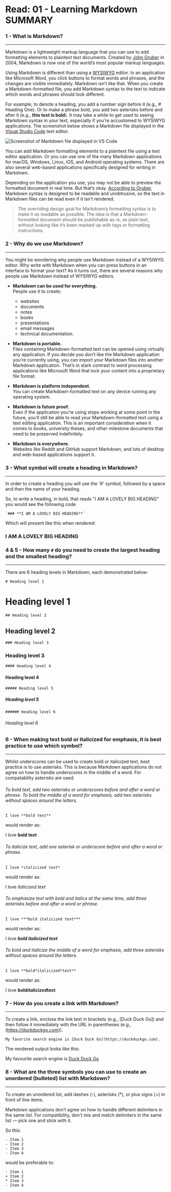 # Read: 01 - Learning Markdown SUMMARY

### 1 - What is Markdown?
***

Markdown is a lightweight markup language that you can use to add formatting elements to plaintext text documents. Created by [John Gruber](https://en.wikipedia.org/wiki/John_Gruber) in 2004, Markdown is now one of the world’s most popular markup languages.

Using Markdown is different than using a [WYSIWYG](https://en.wikipedia.org/wiki/WYSIWYG) editor. In an application like Microsoft Word, you click buttons to format words and phrases, and the changes are visible immediately. Markdown isn’t like that. When you create a Markdown-formatted file, you add Markdown syntax to the text to indicate which words and phrases should look different.

For example, to denote a heading, you add a number sign before it (e.g., # Heading One). Or to make a phrase bold, you add two asterisks before and after it (e.g., **this text is bold**). It may take a while to get used to seeing Markdown syntax in your text, especially if you’re accustomed to WYSIWYG applications. The screenshot below shows a Markdown file displayed in the [Visual Studio Code](https://www.markdownguide.org/tools/vscode/) text editor.

![Screenshot of Markdown file displayed in VS Code](https://mdg.imgix.net/assets/images/vscode.png?auto=format&fit=clip&q=40&w=1080)

You can add Markdown formatting elements to a plaintext file using a text editor application. Or you can use one of the many Markdown applications for macOS, Windows, Linux, iOS, and Android operating systems. There are also several web-based applications specifically designed for writing in Markdown.

Depending on the application you use, you may not be able to preview the formatted document in real time. But that’s okay. [According to Gruber](https://daringfireball.net/projects/markdown/), Markdown syntax is designed to be readable and unobtrusive, so the text in Markdown files can be read even if it isn’t rendered.

>The overriding design goal for Markdown’s formatting syntax is to make it as readable as possible. The idea is that a Markdown-formatted document should be publishable as-is, as plain text, without looking like it’s been marked up with tags or formatting instructions.

### 2 - Why do we use Markdown?
***

You might be wondering why people use Markdown instead of a WYSIWYG editor. Why write with Markdown when you can press buttons in an interface to format your text? As it turns out, there are several reasons why people use Markdown instead of WYSIWYG editors.

- **Markdown can be used for everything.**   
People use it to create: 
    - websites
    - documents
    - notes
    - books
    - presentations
    - email messages
    - technical documentation.

- **Markdown is portable.**  
    Files containing Markdown-formatted text can be opened using virtually any application. If you decide you don’t like the Markdown application you’re currently using, you can import your Markdown files into another Markdown application. That’s in stark contrast to word processing applications like Microsoft Word that lock your content into a proprietary file format.

- **Markdown is platform independent.**   
    You can create Markdown-formatted text on any device running any operating system.

- **Markdown is future proof.**   
    Even if the application you’re using stops working at some point in the future, you’ll still be able to read your Markdown-formatted text using a text editing application. This is an important consideration when it comes to books, university theses, and other milestone documents that need to be preserved indefinitely.

- **Markdown is everywhere.**  
    Websites like Reddit and GitHub support Markdown, and lots of desktop and web-based applications support it.

### 3 - What symbol will create a heading in Markdown?
***
In order to create a heading you will use the '#' symbol, followed by a space and then the name of your heading.  

So, to write a heading, in bold, that reads "I AM A LOVELY BIG HEADING" you would see the following code

    `### **I AM A LOVELY BIG HEADING**`

Which will present like this when rendered:

### **I AM A LOVELY BIG HEADING**


### 4 & 5 - How many `#` do you need to create the largest heading and the smallest heading?
***

There are 6 heading levels in Markdown, each demonstrated below:

`# Heading level 1`     
# Heading level 1

`## Heading level 2`     
## Heading level 2

`### Heading level 3`     
### Heading level 3

`#### Heading level 4`     
#### Heading level 4

`##### Heading level 5`     
##### Heading level 5

`###### Heading level 6`     
###### Heading level 6

### 6 - When making text bold or italicized for emphasis, it is best practice to use which symbol?
***

Whilst underscores can be used to create bold or italicized text, best practice is to use asterisks. This is because Markdown applications do not agree on how to handle underscores in the middle of a word. For compatability asterisks are used.

###### To bold text, add two asterisks or underscores before and after a word or phrase. To bold the middle of a word for emphasis, add two asterisks without spaces around the letters. 

`I love **bold text**`

would render as:

I love **bold text**

###### To italicize text, add one asterisk or underscore before and after a word or phrase. 

`I love *italicized text*`

would render as: 

I love *italicized text*

###### To emphasize text with bold and italics at the same time, add three asterisks before and after a word or phrase. 

`I love ***bold italicized text***`

would render as:

I love ***bold italicized text***

###### To bold and italicize the middle of a word for emphasis, add three asterisks without spaces around the letters.

`I love **bold*italicized*text**`

would render as:

I love **bold*italicized*text**

### 7 - How do you create a link with Markdown?
***

To create a link, enclose the link text in brackets (e.g., [Duck Duck Go]) and then follow it immediately with the URL in parentheses (e.g., (https://duckduckgo.com)).

```
My favorite search engine is [Duck Duck Go](https://duckduckgo.com).
```

The rendered output looks like this:

My favourite search engine is [Duck Duck Go](https://duckduckgo.com)

### 8 - What are the three symbols you can use to create an unordered (bulleted) list with Markdown?
***

To create an unordered list, add dashes (-), asterisks (*), or plus signs (+) in front of line items.

Markdown applications don’t agree on how to handle different delimiters in the same list. For compatibility, don’t mix and match delimiters in the same list — pick one and stick with it.

So this:
```
- Item 1
- Item 2
- Item 3
- Item 4
```

would be preferable to:

```
- Item 1
+ Item 2
* Item 3
- Item 4
```

